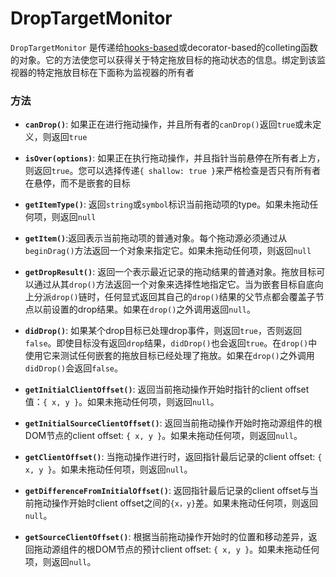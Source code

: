 
# DropTargetMonitor

`DropTargetMonitor` 是传递给[hooks-based](/hooks-api/useDrop.md)或decorator-based的colleting函数的对象。它的方法使您可以获得关于特定拖放目标的拖动状态的信息。绑定到该监视器的特定拖放目标在下面称为监视器的所有者

### 方法

- **`canDrop()`**: 如果正在进行拖动操作，并且所有者的`canDrop()`返回`true`或未定义，则返回`true`

- **`isOver(options)`**: 如果正在执行拖动操作，并且指针当前悬停在所有者上方，则返回`true`。您可以选择传递`{ shallow: true }`来严格检查是否只有所有者在悬停，而不是嵌套的目标

- **`getItemType()`**: 返回`string`或`symbol`标识当前拖动项的type。如果未拖动任何项，则返回`null`

- **`getItem()`**:返回表示当前拖动项的普通对象。每个拖动源必须通过从`beginDrag()`方法返回一个对象来指定它。如果未拖动任何项，则返回`null`

- **`getDropResult()`**: 返回一个表示最近记录的拖动结果的普通对象。拖放目标可以通过从其`drop()`方法返回一个对象来选择性地指定它。当为嵌套目标自底向上分派`drop()`链时，任何显式返回其自己的`drop()`结果的父节点都会覆盖子节点以前设置的drop结果。如果在`drop()`之外调用返回`null`。

- **`didDrop()`**: 如果某个drop目标已处理drop事件，则返回`true`，否则返回`false`。即使目标没有返回`drop`结果，`didDrop()`也会返回`true`。在`drop()`中使用它来测试任何嵌套的拖放目标已经处理了拖放。如果在`drop()`之外调用`didDrop()`会返回`false`。

- **`getInitialClientOffset()`**: 返回当前拖动操作开始时指针的client offset值：`{ x, y }`。如果未拖动任何项，则返回`null`。

- **`getInitialSourceClientOffset()`**: 返回当前拖动操作开始时拖动源组件的根DOM节点的client offset: `{ x, y }`。如果未拖动任何项，则返回`null`。

- **`getClientOffset()`**: 当拖动操作进行时，返回指针最后记录的client offset: `{ x, y }`。如果未拖动任何项，则返回`null`。

- **`getDifferenceFromInitialOffset()`**: 返回指针最后记录的client offset与当前拖动操作开始时client offset之间的`{x，y}`差。如果未拖动任何项，则返回`null`。

- **`getSourceClientOffset()`**: 根据当前拖动操作开始时的位置和移动差异，返回拖动源组件的根DOM节点的预计client offset: `{ x, y }`。如果未拖动任何项，则返回`null`。

